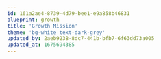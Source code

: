 ```yaml
---
id: 161a2ae4-8739-4d79-bee1-e9a858b46831
blueprint: growth
title: 'Growth Mission'
theme: 'bg-white text-dark-grey'
updated_by: 2aeb9238-8dc7-441b-bfb7-6f63dd73a005
updated_at: 1675694385
---
```

